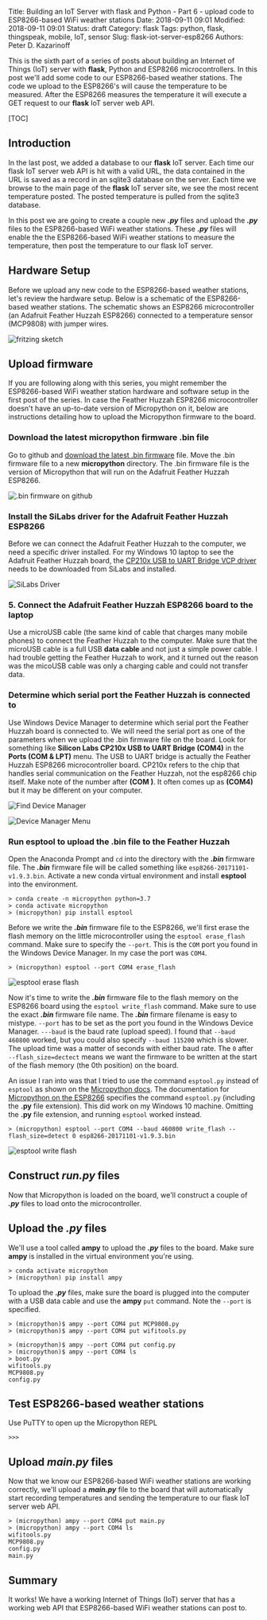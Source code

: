 Title: Building an IoT Server with flask and Python - Part 6 - upload code to ESP8266-based WiFi weather stations
Date: 2018-09-11 09:01
Modified: 2018-09-11 09:01
Status: draft
Category: flask
Tags: python, flask, thingspeak, mobile, IoT, sensor
Slug: flask-iot-server-esp8266
Authors: Peter D. Kazarinoff

This is the sixth part of a series of posts about building an Internet of Things (IoT) server with **flask**, Python and ESP8266 microcontrollers. In this post we'll add some code to our ESP8266-based weather stations. The code we upload to the ESP8266's will cause the temperature to be measured. After the ESP8266 measures the temperature it will execute a GET request to our **flask** IoT server web API.

[TOC]

## Introduction

In the last post, we added a database to our **flask** IoT server. Each time our flask IoT server web API is hit with a valid URL, the data contained in the URL is saved as a record in an sqlite3 database on the server. Each time we browse to the main page of the **flask** IoT server site, we see the most recent temperature posted. The posted temperature is pulled from the sqlite3 database. 

In this post we are going to create a couple new **_.py_** files and upload the **_.py_** files to the ESP8266-based WiFi weather stations. These **_.py_** files will enable the the ESP8266-based WiFi weather stations to measure the temperature, then post the temperature to our flask IoT server.

## Hardware Setup

Before we upload any new code to the ESP8266-based weather stations, let's review the hardware setup. Below is a schematic of the ESP8266-based weather stations. The schematic shows an ESP8266 microcontroller (an Adafruit Feather Huzzah ESP8266) connected to a temperature sensor (MCP9808) with jumper wires.

![fritzing sketch]({filename}/posts/micropython/feather_huzzah_temp_sensor_fritzing.png)

## Upload firmware

If you are following along with this series, you might remember the ESP8266-based WiFi weather station hardware and software setup in the first post of the series. In case the Feather Huzzah ESP8266 microcontroller doesn't have an up-to-date version of Micropython on it, below are instructions detailing how to upload the Micropython firmware to the board.

### Download the latest micropython firmware .bin file

Go to github and [download the latest .bin firmware](https://micropython.org/download#esp8266) file. Move the .bin firmware file to a new **micropython** directory. The .bin firmware file is the version of Micropython that will run on the Adafruit Feather Huzzah ESP8266. 

![.bin firmware on github]({filename}/posts/micropython/firmware_download_page.PNG)

### Install the SiLabs driver for the Adafruit Feather Huzzah ESP8266

Before we can connect the Adafruit Feather Huzzah to the computer, we need a specific driver installed. For my Windows 10 laptop to see the Adafruit Feather Huzzah board, the [CP210x USB to UART Bridge VCP driver](https://www.silabs.com/products/development-tools/software/usb-to-uart-bridge-vcp-drivers) needs to be downloaded from SiLabs and installed.

![SiLabs Driver]({filename}/posts/micropython/download_silabs_driver.PNG)

### 5. Connect the Adafruit Feather Huzzah ESP8266 board to the laptop

Use a microUSB cable (the same kind of cable that charges many mobile phones) to connect the Feather Huzzah to the computer. Make sure that the microUSB cable is a full USB __data cable__ and not just a simple power cable. I had trouble getting the Feather Huzzah to work, and it turned out the reason was the micoUSB cable was only a charging cable and could not transfer data. 

### Determine which serial port the Feather Huzzah is connected to

Use Windows Device Manager to determine which serial port the Feather Huzzah board is connected to. We will need the serial port as one of the parameters when we upload the .bin firmware file on the board. Look for something like **Silicon Labs CP210x USB to UART Bridge (COM4)** in the **Ports (COM & LPT)** menu. The USB to UART bridge is actually the Feather Huzzah ESP8266 microcontroller board. CP210x refers to the chip that handles serial communication on the Feather Huzzah, not the esp8266 chip itself. Make note of the number after **(COM )**. It often comes up as **(COM4)** but it may be different on your computer. 

![Find Device Manager]({filename}/posts/micropython/find_device_manager.png)

![Device Manager Menu]({filename}/posts/micropython/device_manager_menu.png)

### Run esptool to upload the .bin file to the Feather Huzzah

Open the Anaconda Prompt and ```cd``` into the  directory with the **_.bin_** firmware file. The **_.bin_** firmware file will be called something like ```esp8266-20171101-v1.9.3.bin```. Activate a new conda virtual environment and install **esptool** into the environment.

```text
> conda create -n micropython python=3.7
> conda activate micropython
> (micropython) pip install esptool
```

Before we write the **_.bin_** firmware file to the ESP8266, we'll first erase the flash memory on the little microcontroller using the ```esptool erase_flash``` command. Make sure to specify the ```--port```. This is the ```COM``` port you found in the Windows Device Manager.  In my case the port was ```COM4```.

```text
> (micropython) esptool --port COM4 erase_flash
```

![esptool erase flash]({filename}/posts/micropython/esptool_erase_flash.PNG)

Now it's time to write the **_.bin_** firmware file to the flash memory on the ESP8266 board using the ```esptool write_flash``` command. Make sure to use the exact **_.bin_** firmware file name. The **_.bin_** firmare filename is easy to mistype. ```--port``` has to be set as the port you found in the Windows Device Manager. ```---baud``` is the baud rate (upload speed). I found that ```--baud 460800``` worked, but you could also specify ```--baud 115200``` which is slower. The upload time was a matter of seconds with either baud rate. The ```0``` after ```--flash_size=dectect``` means we want the firmware to be written at the start of the flash memory (the 0th position) on the board. 

An issue I ran into was that I tried to use the command ```esptool.py``` instead of ```esptool``` as shown on the [Micropython docs](https://docs.micropython.org/en/latest/esp8266/esp8266/tutorial/intro.html#deploying-the-firmware). The documentation for [Micropython on the ESP8266](https://docs.micropython.org/en/latest/esp8266/esp8266/tutorial/intro.html#deploying-the-firmware) specifies the command ```esptool.py``` (including the **.py** file extension). This did work on my Windows 10 machine. Omitting the **.py** file extension, and running ```esptool``` worked instead. 

```text
> (micropython) esptool --port COM4 --baud 460800 write_flash --flash_size=detect 0 esp8266-20171101-v1.9.3.bin
```

![esptool write flash]({filename}/posts/micropython/esptool_write_flash.PNG)

## Construct **_run.py_** files

Now that Micropython is loaded on the board, we'll construct a couple of **_.py_** files to load onto the microcontroller.

## Upload the **_.py_** files

We'll use a tool called **ampy** to upload the **_.py_** files to the board. Make sure **ampy** is installed in the virtual environment you're using.

```text
> conda activate micropython
> (micropython) pip install ampy
```

To upload the **_.py_** files, make sure the board is plugged into the computer with a USB data cable and use the **ampy** ```put``` command. Note the ```--port``` is specified.

```text
> (micropython)$ ampy --port COM4 put MCP9808.py
> (micropython)$ ampy --port COM4 put wifitools.py

> (micropython)$ ampy --port COM4 put config.py
> (micropython)$ ampy --port COM4 ls
> boot.py
wifitools.py
MCP9808.py
config.py
```

## Test ESP8266-based weather stations

Use PuTTY to open up the Micropython REPL

```text
>>>
```

## Upload **_main.py_** files

Now that we know our ESP8266-based WiFi weather stations are working correctly, we'll upload a **_main.py_** file to the board that will automatically start recording temperatures and sending the temperature to our flask IoT server web API.

```text
> (micropython) ampy --port COM4 put main.py
> (micropython) ampy --port COM4 ls
wifitools.py
MCP9808.py
config.py
main.py
```

## Summary 

It works! We have a working Internet of Things (IoT) server that has a working web API that ESP8266-based WiFi weather stations can post to.